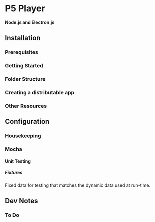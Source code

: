 # P5 Player
**Node.js and Electron.js**
## Installation
### Prerequisites
### Getting Started
### Folder Structure
### Creating a distributable app
### Other Resources

## Configuration

### Housekeeping

### Mocha

#### Unit Testing

##### Fixtures
Fixed data for testing that matches the dynamic data used at run-time.

## Dev Notes

### To Do
